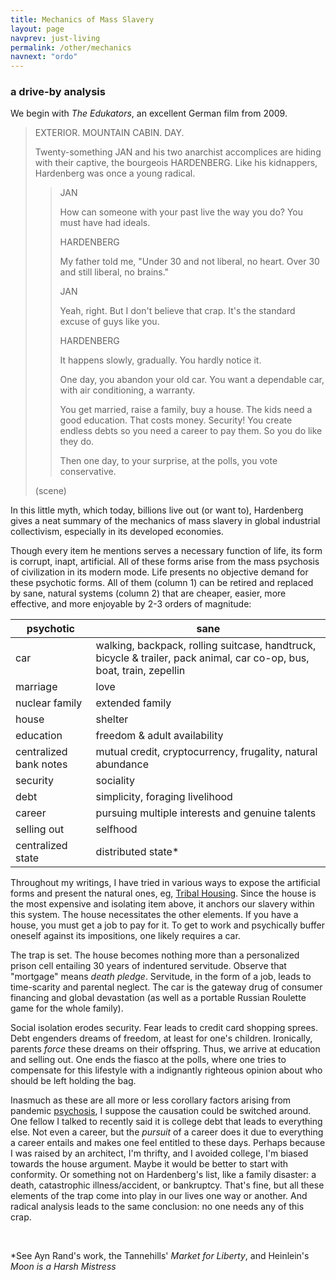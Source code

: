 ```yaml
---
title: Mechanics of Mass Slavery
layout: page
navprev: just-living
permalink: /other/mechanics
navnext: "ordo"
---
```


### a drive-by analysis

We begin with _The Edukators_, an excellent German film from 2009.

> EXTERIOR. MOUNTAIN CABIN. DAY.
>
> Twenty-something JAN and his two anarchist accomplices are hiding with their captive, the bourgeois HARDENBERG. Like his kidnappers, Hardenberg was once a young radical.
>
>> JAN
>>
>> How can someone with your past live the way you do? You must have had ideals.
>>
>> HARDENBERG
>>
>> My father told me, "Under 30 and not liberal, no heart. Over 30 and still liberal, no brains."
>>
>> JAN
>>
>> Yeah, right. But I don't believe that crap. It's the standard excuse of guys like you.
>>
>> HARDENBERG
>>
>> It happens slowly, gradually. You hardly notice it.
>>
>> One day, you abandon your old car. You want a dependable car, with air conditioning, a warranty.
>>
>> You get married, raise a family, buy a house. The kids need a good education. That costs money. Security! You create endless debts so you need a career to pay them. So you do like they do.
>>
>> Then one day, to your surprise, at the polls, you vote conservative.
>
> (scene)

In this little myth, which today, billions live out (or want to), Hardenberg gives a neat summary of the mechanics of mass slavery in global industrial collectivism, especially in its developed economies.

Though every item he mentions serves a necessary function of life, its form is corrupt, inapt, artificial. All of these forms arise from the mass psychosis of civilization in its modern mode. Life presents no objective demand for these psychotic forms. All of them  (column 1) can be retired and replaced by sane, natural systems (column 2) that are cheaper, easier, more effective, and more enjoyable by 2-3 orders of magnitude:

| psychotic | sane |
| --- | --- |
| car | walking, backpack, rolling suitcase, handtruck, bicycle & trailer, pack animal, car co-op, bus, boat, train, zepellin |
| marriage | love |
| nuclear family | extended family |
| house | shelter |
| education | freedom & adult availability |
| centralized bank notes | mutual credit, cryptocurrency, frugality, natural abundance |
| security | sociality |
| debt | simplicity, foraging livelihood |
| career | pursuing multiple interests and genuine talents |
| selling out | selfhood |
| centralized state | distributed state* |

Throughout my writings, I have tried in various ways to expose the artificial forms and present the natural ones, eg, [Tribal Housing](/other/tribal-housing). Since the house is the most expensive and isolating item above, it anchors our slavery within this system. The house necessitates the other elements. If you have a house, you must get a job to pay for it. To get to work and psychically buffer oneself against its impositions, one likely requires a car.

The trap is set. The house becomes nothing more than a personalized prison cell entailing 30 years of indentured servitude. Observe that "mortgage" means _death pledge_. Servitude, in the form of a job, leads to time-scarity and parental neglect. The car is the gateway drug of consumer financing and global devastation (as well as a portable Russian Roulette game for the whole family).

Social isolation erodes security. Fear leads to credit card shopping sprees. Debt engenders dreams of freedom, at least for one's children. Ironically, parents _force_ these dreams on their offspring. Thus, we arrive at education and selling out. One ends the fiasco at the polls, where one tries to compensate for this lifestyle with a indignantly righteous opinion about who should be left holding the bag.

Inasmuch as these are all more or less corollary factors arising from pandemic [psychosis](/conjecture/psychosis), I suppose the causation could be switched around. One fellow I talked to recently said it is college debt  that leads to everything else. Not even a career, but the _pursuit_ of a career does it due to everything a career entails and makes one feel entitled to these days. Perhaps because I was raised by an architect, I'm thrifty, and I avoided college, I'm biased towards the house argument. Maybe it would be better to start with conformity. Or something not on Hardenberg's list, like a family disaster: a death, catastrophic illness/accident, or bankruptcy. That's fine, but all these elements of the trap come into play in our lives one way or another. And radical analysis leads to the same conclusion: no one needs any of this crap.

&nbsp;

*See Ayn Rand's work, the Tannehills' _Market for Liberty_, and Heinlein's _Moon is a Harsh Mistress_



